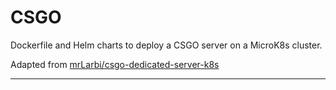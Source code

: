 # CSGO

Dockerfile and Helm charts to deploy a CSGO server on a MicroK8s cluster.

Adapted from [mrLarbi/csgo-dedicated-server-k8s][1]

---

[1]: https://gitlab.com/mrLarbi/csgo-dedicated-server-k8s